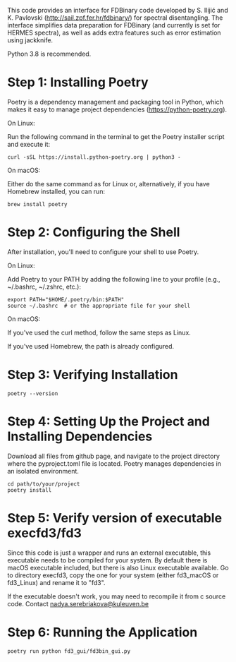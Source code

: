 This code provides an interface for FDBinary code developed by S. Ilijić and K. Pavlovski (http://sail.zpf.fer.hr/fdbinary/) for spectral disentangling. 
The interface simplifies data preparation for FDBinary (and currently is set for HERMES spectra), as well as adds extra features such as error estimation using jackknife. 

Python 3.8 is recommended.

# Step 1: Installing Poetry

Poetry is a dependency management and packaging tool in Python, which makes it easy to manage project dependencies (https://python-poetry.org).
  
On Linux:

Run the following command in the terminal to get the Poetry installer script and execute it:

    curl -sSL https://install.python-poetry.org | python3 -
  
On macOS:

Either do the same command as for Linux or, alternatively, if you have Homebrew installed, you can run:

    brew install poetry

# Step 2: Configuring the Shell

After installation, you'll need to configure your shell to use Poetry.
  
On Linux:

Add Poetry to your PATH by adding the following line to your profile (e.g., ~/.bashrc, ~/.zshrc, etc.):

    export PATH="$HOME/.poetry/bin:$PATH"
    source ~/.bashrc  # or the appropriate file for your shell
    
On macOS:

If you've used the curl method, follow the same steps as Linux.

If you've used Homebrew, the path is already configured.

# Step 3: Verifying Installation

    poetry --version

# Step 4: Setting Up the Project and Installing Dependencies

Download all files from github page, and navigate to the project directory where the pyproject.toml file is located. Poetry manages dependencies in an isolated environment.

    cd path/to/your/project
    poetry install

# Step 5: Verify version of executable execfd3/fd3

Since this code is just a wrapper and runs an external executable, this executable needs to be compiled for your system. By default there is macOS executable included, but there is also Linux executable available. Go to directory execfd3, copy the one for your system (either fd3_macOS or fd3_Linux) and rename it to "fd3".

If the executable doesn't work, you may need to recompile it from c source code. Contact nadya.serebriakova@kuleuven.be 

# Step 6: Running the Application

    poetry run python fd3_gui/fd3bin_gui.py
